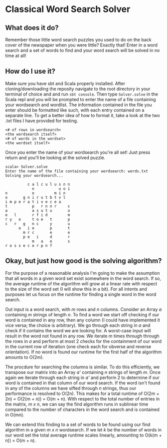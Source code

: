 # Classical Word Search Solver
## What does it do?
Remember those little word search puzzles you used to do on the back cover of the newspaper when you were little? Exactly that!
Enter in a word search and a set of words to find and your word search will be solved in no time at all!

## How do I use it?
Make sure you have sbt and Scala properly installed. After cloning/downloading the reposity navigate to the root directory in your terminal of choice and and run `sbt console`. Then type `Solver.solve` in the Scala repl and you will be prompted to enter the name of a file containing your wordsearch and wordlist. The information contained in the file you enter should be formatted like such, with each entry contained on a separate line. To get a better idea of how to format it, take a look at the two .txt files I have provided for testing.

```
<# of rows in wordsearch>
<the wordsearch itself>
<# of words in the wordset>
<the wordset itself>
```

Once you enter the name of your wordsearch you're all set! Just press return and you'll be looking at the solved puzzle.

```
scala> Solver.solve
Enter the name of the file containing your wordsearch: words.txt
Solving your wordsearch...

          c a l c u l u s n n
            n           u o i
n           o         m i n
o       g n i r u t b t v l
i m p e r a t i v e c e a
t           p   r n n r     c
a           a s u t u       o
e   l       r f i d         m
r y   o     t o e   t       p
c   r   g   n c     y       u
      o   i o       p       t
        m r c       e       e
        p e   i     d       r
            m   a   e       s
r o s s e c o r p n f
```

## Okay, but just how good is the solving algorithm?
For the purpose of a reasonable analysis I'm going to make the assumption that all words in a given word set exist somewhere in the word search. If so, the average runtime of the algorithm will grow at a linear rate with respect to the size of the word set (I will show this in a bit). For all intents and purposes let us focus on the runtime for finding a single word in the word search.

Out input is a word search, with *m* rows and *n* columns. Consider an Array *a* containing *m* strings of length *n*. To find a word we start off checking if our word is contained in any row, then any column (I could have implemented it vice versa; the choice is arbitrary). We go through each string in *a* and check if it contains the word we are looking for. A worst-case input will result in the word not found in any row. We iterate *m* times through through the rows in *a* and perform at most 2 checks for the containment of our word in the current row of iteration (one check each for obverse and reverse orientation). If no word is found our runtime for the first half of the algorithm amounts to O(2m).

The procdure for searching the columns is similar. To do this efficiently, we transpose our matrix into an Array *a'* containing *n* strings of length *m*. Once again we iterate through each string in *a'* and perform 2 to determine if our word is contained in that column of our word search. If the word isn't found in any of the columns we have sifted through *n* strings, thus our performance is resolved to O(2n). This makes for a total runtime of O(2m + 2n) = O(2(m + n)) = O(m + n). With respect to the total number of entries in the matrix, *m x n*, we can say the find algorithm runs in sublinear time compared to the number of characters in the word search and is contained in O(mn).

We can extend this finding to a set of words to be found using our find algorithm in a given *m x n* wordsearch. If we let *k* be the number of words in our word set the total average runtime scales linearly, amounting to O(k(m + n)) = O(m + n).

